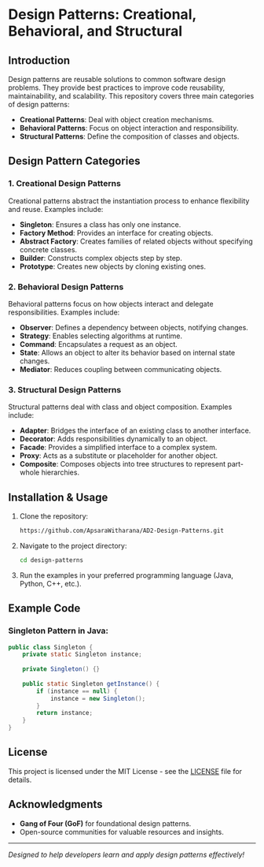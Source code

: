 # Design Patterns: Creational, Behavioral, and Structural

## Introduction
Design patterns are reusable solutions to common software design problems. They provide best practices to improve code reusability, maintainability, and scalability. This repository covers three main categories of design patterns:

- **Creational Patterns**: Deal with object creation mechanisms.
- **Behavioral Patterns**: Focus on object interaction and responsibility.
- **Structural Patterns**: Define the composition of classes and objects.

## Design Pattern Categories

### 1. Creational Design Patterns
Creational patterns abstract the instantiation process to enhance flexibility and reuse. Examples include:

- **Singleton**: Ensures a class has only one instance.
- **Factory Method**: Provides an interface for creating objects.
- **Abstract Factory**: Creates families of related objects without specifying concrete classes.
- **Builder**: Constructs complex objects step by step.
- **Prototype**: Creates new objects by cloning existing ones.

### 2. Behavioral Design Patterns
Behavioral patterns focus on how objects interact and delegate responsibilities. Examples include:

- **Observer**: Defines a dependency between objects, notifying changes.
- **Strategy**: Enables selecting algorithms at runtime.
- **Command**: Encapsulates a request as an object.
- **State**: Allows an object to alter its behavior based on internal state changes.
- **Mediator**: Reduces coupling between communicating objects.

### 3. Structural Design Patterns
Structural patterns deal with class and object composition. Examples include:

- **Adapter**: Bridges the interface of an existing class to another interface.
- **Decorator**: Adds responsibilities dynamically to an object.
- **Facade**: Provides a simplified interface to a complex system.
- **Proxy**: Acts as a substitute or placeholder for another object.
- **Composite**: Composes objects into tree structures to represent part-whole hierarchies.

## Installation & Usage
1. Clone the repository:
   ```sh
   https://github.com/ApsaraWitharana/AD2-Design-Patterns.git
   ```
2. Navigate to the project directory:
   ```sh
   cd design-patterns
   ```
3. Run the examples in your preferred programming language (Java, Python, C++, etc.).

## Example Code
### Singleton Pattern in Java:
```java
public class Singleton {
    private static Singleton instance;
    
    private Singleton() {}
    
    public static Singleton getInstance() {
        if (instance == null) {
            instance = new Singleton();
        }
        return instance;
    }
}
```

## License
This project is licensed under the MIT License - see the [LICENSE](LICENSE) file for details.

## Acknowledgments
- **Gang of Four (GoF)** for foundational design patterns.
- Open-source communities for valuable resources and insights.

---
_Designed to help developers learn and apply design patterns effectively!_
